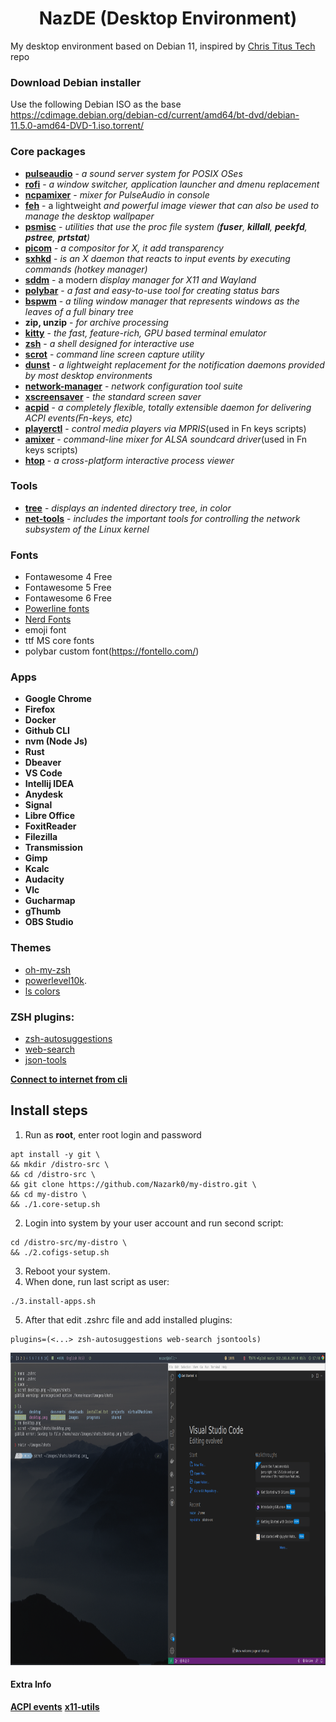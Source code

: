 # <center>NazDE (Desktop Environment)</center>
My desktop environment based on Debian 11, inspired by [Chris Titus Tech](https://github.com/ChrisTitusTech/Debian-titus) repo
 
### Download Debian installer
Use the following Debian ISO as the base <https://cdimage.debian.org/debian-cd/current/amd64/bt-dvd/debian-11.5.0-amd64-DVD-1.iso.torrent/>

### Core packages
* [**pulseaudio**](https://www.freedesktop.org/wiki/Software/PulseAudio/) - _a sound server system for POSIX OSes_
* [**rofi**](https://github.com/davatorium/rofi) - _a window switcher, application launcher and dmenu replacement_
* [**ncpamixer**](https://github.com/fulhax/ncpamixer) -  _mixer for PulseAudio in console_
* [**feh**](https://feh.finalrewind.org/) - a lightweight _and powerful image viewer that can also be used to manage the desktop wallpaper_
* [**psmisc**](https://packages.debian.org/en/sid/psmisc) - _utilities that use the proc file system (**fuser**, **killall**, **peekfd**, **pstree**, **prtstat**)_
* [**picom**](https://github.com/yshui/picom) - _a compositor for X, it add transparency_
* [**sxhkd**](https://github.com/baskerville/sxhkd) - _is an X daemon that reacts to input events by executing commands (hotkey manager)_
* [**sddm**](https://github.com/sddm/sddm) - a modern _display manager for X11 and Wayland_
* [**polybar**](https://github.com/polybar/polybar) - _a fast and easy-to-use tool for creating status bars_
* [**bspwm**](https://github.com/baskerville/bspwm) - _a tiling window manager that represents windows as the leaves of a full binary tree_
* **zip, unzip** - _for archive processing_
* [**kitty**](https://sw.kovidgoyal.net/kitty) - _the fast, feature-rich, GPU based terminal emulator_
* [**zsh**](https://zsh.sourceforge.io/) - _a shell designed for interactive use_
* [**scrot**](https://github.com/resurrecting-open-source-projects/scrot) - _command line screen capture utility_
* [**dunst**](https://dunst-project.org/) - _a lightweight replacement for the notification daemons provided by most desktop environments_
* [**network-manager**](https://networkmanager.dev/) - _network configuration tool suite_
* [**xscreensaver**](https://www.jwz.org/xscreensaver/) - _the standard screen saver_
* [**acpid**](https://packages.debian.org/en/sid/acpid) - _a completely flexible, totally extensible daemon for delivering ACPI events(Fn-keys, etc)_
* [**playerctl**](https://man.archlinux.org/man/community/playerctl/playerctl.1.en) - _control media players via MPRIS_(used in Fn keys scripts)
* [**amixer**](https://linux.die.net/man/1/amixer) - _command-line mixer for ALSA soundcard driver_(used in Fn keys scripts)
* [**htop**](https://htop.dev/) - _a cross-platform interactive process viewer_

### Tools
* [**tree**](https://packages.debian.org/en/bullseye/tree) - _displays an indented directory tree, in color_
* [**net-tools**](https://packages.debian.org/en/bullseye/net-tools) - _includes the important tools for controlling the network subsystem of the Linux kernel_

### Fonts
* Fontawesome 4 Free
* Fontawesome 5 Free
* Fontawesome 6 Free
* [Powerline fonts](https://github.com/powerline/fonts)
* [Nerd Fonts](https://github.com/ryanoasis/nerd-fonts/releases/)
* emoji font
* ttf MS core fonts
* polybar custom font(<https://fontello.com/>)

### Apps
* **Google Chrome**
* **Firefox**
* **Docker**
* **Github CLI**
* **nvm (Node Js)**
* **Rust**
* **Dbeaver**
* **VS Code**
* **Intellij IDEA**
* **Anydesk**
* **Signal**
* **Libre Office**
* **FoxitReader**
* **Filezilla**
* **Transmission**
* **Gimp**
* **Kcalc**
* **Audacity**
* **Vlc**
* **Gucharmap**
* **gThumb**
* **OBS Studio**
### Themes
* [oh-my-zsh](https://ohmyz.sh/)
* [powerlevel10k](https://github.com/romkatv/powerlevel10k).
* [ls colors](https://github.com/trapd00r/LS_COLORS)

### ZSH plugins:
* [zsh-autosuggestions](https://github.com/zsh-users/zsh-autosuggestions)
* [web-search](https://github.com/ohmyzsh/ohmyzsh/tree/master/plugins/web-search)
* [json-tools](https://github.com/ohmyzsh/ohmyzsh/tree/master/plugins/jsontools)


[**Connect to internet from cli**](internet-connection.md)

## Install steps

1. Run as **root**, enter root login and password
```
apt install -y git \
&& mkdir /distro-src \
&& cd /distro-src \
&& git clone https://github.com/Nazark0/my-distro.git \
&& cd my-distro \
&& ./1.core-setup.sh
```
2. Login into system by your user account and run second script:
```
cd /distro-src/my-distro \
&& ./2.cofigs-setup.sh
```
3. Reboot your system.
4. When done, run last script as user:
```
./3.install-apps.sh
```
5. After that edit .zshrc file and add installed plugins:
```
plugins=(<...> zsh-autosuggestions web-search jsontools)
```
<center>
  <img src="desktop.png" alt="After installation preview" style="height: 500px;"/>
</center>

#### Extra Info
[**ACPI events**](https://linuxconfig.org/how-to-handle-acpi-events-on-linux)
[**x11-utils**](https://packages.debian.org/en/bullseye/x11-utils)